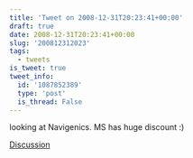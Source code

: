 ```yaml
---
title: 'Tweet on 2008-12-31T20:23:41+00:00'
draft: true
date: 2008-12-31T20:23:41+00:00
slug: '200812312023'
tags:
  - tweets
is_tweet: true
tweet_info:
  id: '1087852389'
  type: 'post'
  is_thread: False
---
```




looking at Navigenics. MS has huge discount :)

[Discussion](https://x.com/sytelus/status/1087852389)
